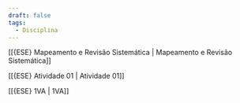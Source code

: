 ```yaml
---
draft: false
tags:
  - Disciplina
---
```


[[{ESE} Mapeamento e Revisão Sistemática | Mapeamento e Revisão Sistemática]]

[[{ESE} Atividade 01 | Atividade 01]]

[[{ESE} 1VA | 1VA]]
